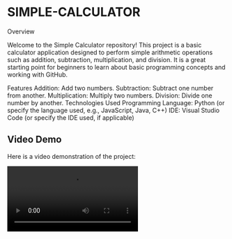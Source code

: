 # SIMPLE-CALCULATOR
Overview


Welcome to the Simple Calculator repository! This project is a basic calculator application designed to perform simple arithmetic operations such as addition, subtraction, multiplication, and division. It is a great starting point for beginners to learn about basic programming concepts and working with GitHub.

Features
Addition: Add two numbers.
Subtraction: Subtract one number from another.
Multiplication: Multiply two numbers.
Division: Divide one number by another.
Technologies Used
Programming Language: Python (or specify the language used, e.g., JavaScript, Java, C++)
IDE: Visual Studio Code (or specify the IDE used, if applicable)
## Video Demo

Here is a video demonstration of the project:

![Watch the video](https://github.com/KAUSHIK0208/SIMPLE-CALCULATOR/blob/main/calculator.mp4)




